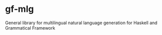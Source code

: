 # gf-mlg
General library for multilingual natural language generation for Haskell and Grammatical Framework
